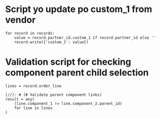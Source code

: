 # Script yo update po custom_1 from vendor
```
for record in records:
    value = record.partner_id.custom_1 if record.partner_id else ''
    record.write({'custom_1': value})
```

# Validation script for  checking component parent child selection
```
lines = record.order_line

[//]: # (# Validate parent component links)
result = any(
    (line.component_1 != line.component_2.parent_id) 
    for line in lines
)
```
